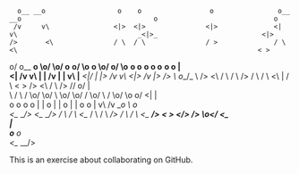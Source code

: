 
      o__ __o                  o    o                 o                o__ __o                                 o                             o     
     /v     v\                <|>  <|>               <|>              <|     v\                              _<|>_                          <|>    
    />       <\               / \  / \               / >              / \     <\                                                            < >    
  o/               o__ __o    \o/  \o/     o__ __o/  \o__ __o         \o/     o/  \o__ __o     o__ __o         o      o__  __o       __o__   |     
 <|               /v     v\    |    |     /v     |    |     v\         |__  _<|/   |     |>   /v     v\       <|>    /v      |>     />  \    o__/_ 
  \\             />       <\  / \  / \   />     / \  / \     <\        |          / \   < >  />       <\      / \   />      //    o/         |     
    \         /  \         /  \o/  \o/   \      \o/  \o/      /       <o>         \o/        \         /      \o/   \o    o/     <|          |     
     o       o    o       o    |    |     o      |    |      o         |           |          o       o        |     v\  /v __o   \\         o     
     <\__ __/>    <\__ __/>   / \  / \    <\__  / \  / \  __/>        / \         / \         <\__ __/>       < >     <\/> __/>    _\o__</   <\__  
                                                                                                               |                                   
                                                                                                       o__     o                                   
                                                                                                       <\__ __/>                                   


This is an exercise about collaborating on GitHub.
